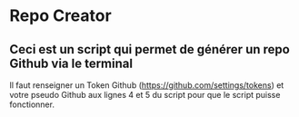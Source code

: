 # Repo Creator

## Ceci est un script qui permet de générer un repo Github via le terminal

Il faut renseigner un Token Github (https://github.com/settings/tokens) et votre pseudo Github aux lignes 4 et 5 du script pour que le script puisse fonctionner.